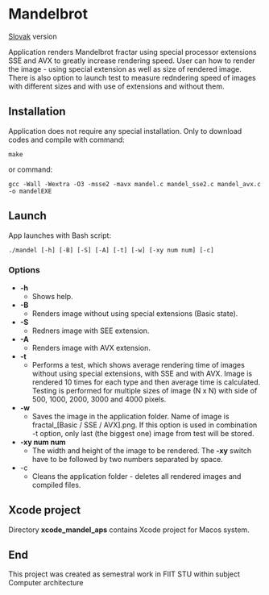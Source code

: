 # Mandelbrot 

[Slovak](https://github.com/dawidbeno/mandelbrot/blob/master/README.sk.md) version

Application renders Mandelbrot fractar using special processor extensions SSE and AVX to greatly increase rendering speed. User can how to render the image - using special extension as well as size of rendered image. There is also option to launch test to measure redndering speed of images with different sizes and with use of extensions and without them.

## Installation
Application does not require any special installation. Only to download codes and compile with command:
```
make
```
or command:
```
gcc -Wall -Wextra -O3 -msse2 -mavx mandel.c mandel_sse2.c mandel_avx.c -o mandelEXE
```

## Launch
App launches with Bash script:
```
./mandel [-h] [-B] [-S] [-A] [-t] [-w] [-xy num num] [-c]
```
### Options
- **-h** 
	* Shows help.
- **-B**
	* Renders image without using special extensions (Basic state).
- **-S**
	* Redners image with SEE extension.
- **-A**
	* Renders image with AVX extension.
- **-t**
	* Performs a test, which shows average rendering time of images without using special extensions, with SSE and with AVX. Image is rendered 10 times for each type and then average time is calculated. Testing is performed for multiple sizes of image (N x N) with side of 500, 1000, 2000, 3000 and 4000 pixels.
- **-w**
	* Saves the image in the application folder. Name of image is fractal_[Basic / SSE / AVX].png. If this option is used in combination -t option, only last (the biggest one) image from test will be stored.
- **-xy num num**
	* The width and height of the image to be rendered. The **-xy** switch have to be followed by two numbers separated by space.
- -c
	* Cleans the application folder - deletes all rendered images and compiled files.

## Xcode project
Directory **xcode_mandel_aps** contains Xcode project for Macos system.

## End
This project was created as semestral work in FIIT STU within subject Computer architecture

